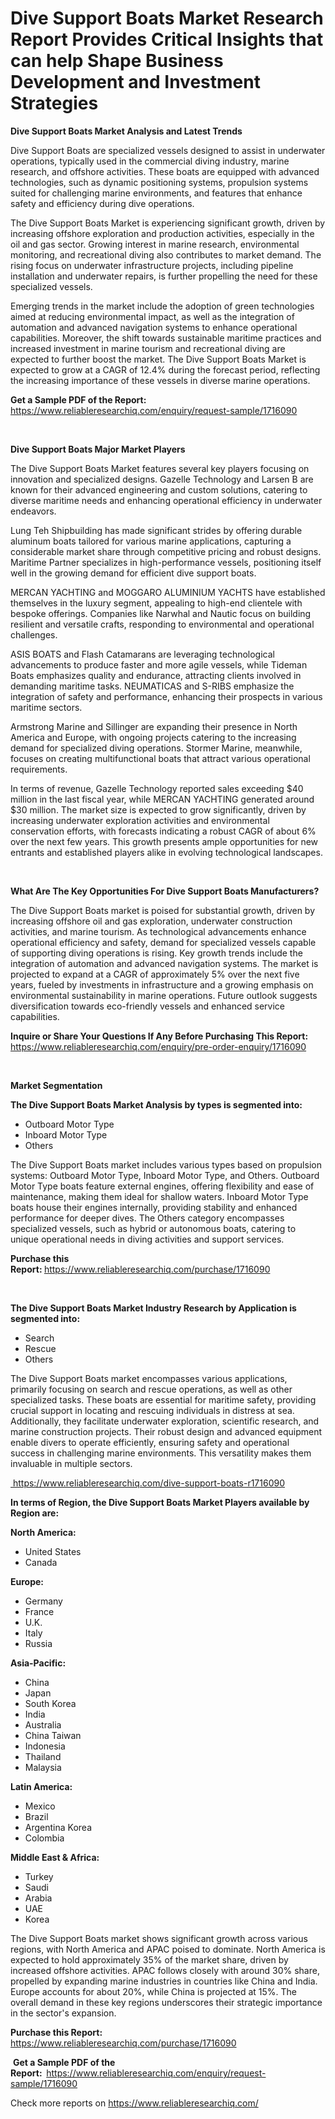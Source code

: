 <p><h1>Dive Support Boats Market Research Report Provides Critical Insights that can help Shape Business Development and Investment Strategies</h1></p><p><strong>Dive Support Boats Market Analysis and Latest Trends</strong></p>
<p><p>Dive Support Boats are specialized vessels designed to assist in underwater operations, typically used in the commercial diving industry, marine research, and offshore activities. These boats are equipped with advanced technologies, such as dynamic positioning systems, propulsion systems suited for challenging marine environments, and features that enhance safety and efficiency during dive operations.</p><p>The Dive Support Boats Market is experiencing significant growth, driven by increasing offshore exploration and production activities, especially in the oil and gas sector. Growing interest in marine research, environmental monitoring, and recreational diving also contributes to market demand. The rising focus on underwater infrastructure projects, including pipeline installation and underwater repairs, is further propelling the need for these specialized vessels.</p><p>Emerging trends in the market include the adoption of green technologies aimed at reducing environmental impact, as well as the integration of automation and advanced navigation systems to enhance operational capabilities. Moreover, the shift towards sustainable maritime practices and increased investment in marine tourism and recreational diving are expected to further boost the market. The Dive Support Boats Market is expected to grow at a CAGR of 12.4% during the forecast period, reflecting the increasing importance of these vessels in diverse marine operations.</p></p>
<p><strong>Get a Sample PDF of the Report:&nbsp;</strong> <a href="https://www.reliableresearchiq.com/enquiry/request-sample/1716090?utm_campaign=3180&utm_medium=2&utm_source=Github&utm_content=ia&utm_term=28032025&utm_id=dive-support-boats">https://www.reliableresearchiq.com/enquiry/request-sample/1716090</a></p>
<p>&nbsp;</p>
<p><strong>Dive Support Boats Major Market Players</strong></p>
<p><p>The Dive Support Boats Market features several key players focusing on innovation and specialized designs. Gazelle Technology and Larsen B are known for their advanced engineering and custom solutions, catering to diverse maritime needs and enhancing operational efficiency in underwater endeavors.</p><p>Lung Teh Shipbuilding has made significant strides by offering durable aluminum boats tailored for various marine applications, capturing a considerable market share through competitive pricing and robust designs. Maritime Partner specializes in high-performance vessels, positioning itself well in the growing demand for efficient dive support boats.</p><p>MERCAN YACHTING and MOGGARO ALUMINIUM YACHTS have established themselves in the luxury segment, appealing to high-end clientele with bespoke offerings. Companies like Narwhal and Nautic focus on building resilient and versatile crafts, responding to environmental and operational challenges.</p><p>ASIS BOATS and Flash Catamarans are leveraging technological advancements to produce faster and more agile vessels, while Tideman Boats emphasizes quality and endurance, attracting clients involved in demanding maritime tasks. NEUMATICAS and S-RIBS emphasize the integration of safety and performance, enhancing their prospects in various maritime sectors.</p><p>Armstrong Marine and Sillinger are expanding their presence in North America and Europe, with ongoing projects catering to the increasing demand for specialized diving operations. Stormer Marine, meanwhile, focuses on creating multifunctional boats that attract various operational requirements.</p><p>In terms of revenue, Gazelle Technology reported sales exceeding $40 million in the last fiscal year, while MERCAN YACHTING generated around $30 million. The market size is expected to grow significantly, driven by increasing underwater exploration activities and environmental conservation efforts, with forecasts indicating a robust CAGR of about 6% over the next few years. This growth presents ample opportunities for new entrants and established players alike in evolving technological landscapes.</p></p>
<p>&nbsp;</p>
<p><strong>What Are The Key Opportunities For Dive Support Boats Manufacturers?</strong></p>
<p><p>The Dive Support Boats market is poised for substantial growth, driven by increasing offshore oil and gas exploration, underwater construction activities, and marine tourism. As technological advancements enhance operational efficiency and safety, demand for specialized vessels capable of supporting diving operations is rising. Key growth trends include the integration of automation and advanced navigation systems. The market is projected to expand at a CAGR of approximately 5% over the next five years, fueled by investments in infrastructure and a growing emphasis on environmental sustainability in marine operations. Future outlook suggests diversification towards eco-friendly vessels and enhanced service capabilities.</p></p>
<p><strong>Inquire or Share Your Questions If Any Before Purchasing This Report:</strong> <a href="https://www.reliableresearchiq.com/enquiry/pre-order-enquiry/1716090?utm_campaign=3180&utm_medium=2&utm_source=Github&utm_content=ia&utm_term=28032025&utm_id=dive-support-boats">https://www.reliableresearchiq.com/enquiry/pre-order-enquiry/1716090</a></p>
<p>&nbsp;</p>
<p><strong>Market Segmentation</strong></p>
<p><strong>The Dive Support Boats Market Analysis by types is segmented into:</strong></p>
<p><ul><li>Outboard Motor Type</li><li>Inboard Motor Type</li><li>Others</li></ul></p>
<p><p>The Dive Support Boats market includes various types based on propulsion systems: Outboard Motor Type, Inboard Motor Type, and Others. Outboard Motor Type boats feature external engines, offering flexibility and ease of maintenance, making them ideal for shallow waters. Inboard Motor Type boats house their engines internally, providing stability and enhanced performance for deeper dives. The Others category encompasses specialized vessels, such as hybrid or autonomous boats, catering to unique operational needs in diving activities and support services.</p></p>
<p><strong>Purchase this Report:&nbsp;</strong><a href="https://www.reliableresearchiq.com/purchase/1716090?utm_campaign=3180&utm_medium=2&utm_source=Github&utm_content=ia&utm_term=28032025&utm_id=dive-support-boats">https://www.reliableresearchiq.com/purchase/1716090</a></p>
<p>&nbsp;</p>
<p><strong>The Dive Support Boats Market Industry Research by Application is segmented into:</strong></p>
<p><ul><li>Search</li><li>Rescue</li><li>Others</li></ul></p>
<p><p>The Dive Support Boats market encompasses various applications, primarily focusing on search and rescue operations, as well as other specialized tasks. These boats are essential for maritime safety, providing crucial support in locating and rescuing individuals in distress at sea. Additionally, they facilitate underwater exploration, scientific research, and marine construction projects. Their robust design and advanced equipment enable divers to operate efficiently, ensuring safety and operational success in challenging marine environments. This versatility makes them invaluable in multiple sectors.</p></p>
<p><a href="https://www.reliableresearchiq.com/dive-support-boats-r1716090?utm_campaign=3180&utm_medium=2&utm_source=Github&utm_content=ia&utm_term=28032025&utm_id=dive-support-boats">&nbsp;https://www.reliableresearchiq.com/dive-support-boats-r1716090</a></p>
<p><strong>In terms of Region, the Dive Support Boats Market Players available by Region are:</strong></p>
<p>
    <p> <strong> North America: </strong>
        <ul>
            <li>United States</li>
            <li>Canada</li>
        </ul>
        </p> 
    <p> <strong> Europe: </strong>
        <ul>
            <li>Germany</li>
            <li>France</li>
            <li>U.K.</li>
            <li>Italy</li>
            <li>Russia</li>
        </ul>
        </p> 
    <p> <strong> Asia-Pacific: </strong>
        <ul>
            <li>China</li>
            <li>Japan</li>
            <li>South Korea</li>
            <li>India</li>
            <li>Australia</li>
            <li>China Taiwan</li>
            <li>Indonesia</li>
            <li>Thailand</li>
            <li>Malaysia</li>
        </ul>
        </p> 
    <p> <strong> Latin America: </strong>
        <ul>
            <li>Mexico</li>
            <li>Brazil</li>
            <li>Argentina Korea</li>
            <li>Colombia</li>
        </ul>
        </p> 
    <p> <strong> Middle East & Africa: </strong>
        <ul>
            <li>Turkey</li>
            <li>Saudi</li>
            <li>Arabia</li>
            <li>UAE</li>
            <li>Korea</li>
        </ul>
    </p>
    </p>
<p><p>The Dive Support Boats market shows significant growth across various regions, with North America and APAC poised to dominate. North America is expected to hold approximately 35% of the market share, driven by increased offshore activities. APAC follows closely with around 30% share, propelled by expanding marine industries in countries like China and India. Europe accounts for about 20%, while China is projected at 15%. The overall demand in these key regions underscores their strategic importance in the sector's expansion.</p></p>
<p><strong>Purchase this Report: </strong><a href="https://www.reliableresearchiq.com/purchase/1716090?utm_campaign=3180&utm_medium=2&utm_source=Github&utm_content=ia&utm_term=28032025&utm_id=dive-support-boats">https://www.reliableresearchiq.com/purchase/1716090</a></p>
<p>&nbsp;<strong>Get a Sample PDF of the Report:&nbsp;&nbsp;</strong><a href="https://www.reliableresearchiq.com/enquiry/request-sample/1716090?utm_campaign=3180&utm_medium=2&utm_source=Github&utm_content=ia&utm_term=28032025&utm_id=dive-support-boats">https://www.reliableresearchiq.com/enquiry/request-sample/1716090</a></p>
<p><strong></strong></p>
<p>Check more reports on <a href="https://www.reliableresearchiq.com/?utm_campaign=3180&utm_medium=2&utm_source=Github&utm_content=ia&utm_term=28032025&utm_id=dive-support-boats">https://www.reliableresearchiq.com/</a></p>